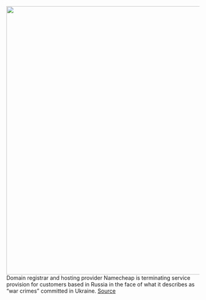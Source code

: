 <img src='https://cdn.vox-cdn.com/thumbor/p5oeU3g-IQ1Pr3X-UblWldV-0Lk=/0x0:2040x1360/1200x800/filters:focal(857x517:1183x843)/cdn.vox-cdn.com/uploads/chorus_image/image/70565937/VRG_Illo_STK010_K_Radtke_Russia_Glitch.0.jpg' width='700px' /><br/>
Domain registrar and hosting provider Namecheap is terminating service provision for customers based in Russia in the face of what it describes as “war crimes” committed in Ukraine.
<a href='https://www.theverge.com/2022/3/1/22956581/russia-ukraine-namecheap-ends-service-war-crimes'> Source <a/>